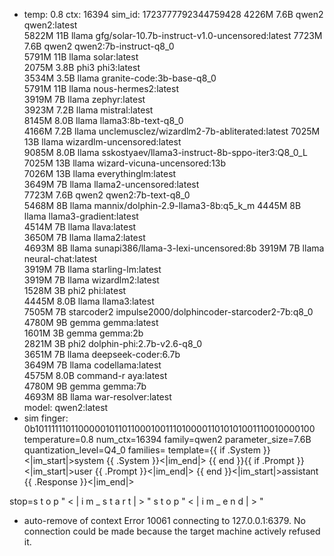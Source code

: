 * temp: 0.8 ctx: 16394 sim_id: 1723777792344759428
   4226M 7.6B  qwen2              qwen2:latest                    
   5822M 11B   llama              gfg/solar-10.7b-instruct-v1.0-uncensored:latest
   7723M 7.6B  qwen2              qwen2:7b-instruct-q8_0          
   5791M 11B   llama              solar:latest                    
   2075M 3.8B  phi3               phi3:latest                     
   3534M 3.5B  llama              granite-code:3b-base-q8_0       
   5791M 11B   llama              nous-hermes2:latest             
   3919M 7B    llama              zephyr:latest                   
   3923M 7.2B  llama              mistral:latest                  
   8145M 8.0B  llama              llama3:8b-text-q8_0             
   4166M 7.2B  llama              unclemusclez/wizardlm2-7b-abliterated:latest
   7025M 13B   llama              wizardlm-uncensored:latest      
   9085M 8.0B  llama              sskostyaev/llama3-instruct-8b-sppo-iter3:Q8_0_L
   7025M 13B   llama              wizard-vicuna-uncensored:13b    
   7026M 13B   llama              everythinglm:latest             
   3649M 7B    llama              llama2-uncensored:latest        
   7723M 7.6B  qwen2              qwen2:7b-text-q8_0              
   5468M 8B    llama              mannix/dolphin-2.9-llama3-8b:q5_k_m
   4445M 8B    llama              llama3-gradient:latest          
   4514M 7B    llama              llava:latest                    
   3650M 7B    llama              llama2:latest                   
   4693M 8B    llama              sunapi386/llama-3-lexi-uncensored:8b
   3919M 7B    llama              neural-chat:latest              
   3919M 7B    llama              starling-lm:latest              
   3919M 7B    llama              wizardlm2:latest                
   1528M 3B    phi2               phi:latest                      
   4445M 8.0B  llama              llama3:latest                   
   7505M 7B    starcoder2         impulse2000/dolphincoder-starcoder2-7b:q8_0
   4780M 9B    gemma              gemma:latest                    
   1601M 3B    gemma              gemma:2b                        
   2821M 3B    phi2               dolphin-phi:2.7b-v2.6-q8_0      
   3651M 7B    llama              deepseek-coder:6.7b             
   3649M 7B    llama              codellama:latest                
   4575M 8.0B  command-r          aya:latest                      
   4780M 9B    gemma              gemma:7b                        
   4693M 8B    llama              war-resolver:latest             
 model: qwen2:latest 
* sim finger: 0b1011111101100000101101100010011101000011010101001110010000100
 temperature=0.8
 num_ctx=16394
 family=qwen2
 parameter_size=7.6B
 quantization_level=Q4_0
 families=
 template={{ if .System }}<|im_start|>system
{{ .System }}<|im_end|>
{{ end }}{{ if .Prompt }}<|im_start|>user
{{ .Prompt }}<|im_end|>
{{ end }}<|im_start|>assistant
{{ .Response }}<|im_end|>

 stop=s t o p                                                       " < | i m _ s t a r t | > " 
 s t o p                                                       " < | i m _ e n d | > "
* auto-remove of context
Error 10061 connecting to 127.0.0.1:6379. No connection could be made because the target machine actively refused it.
